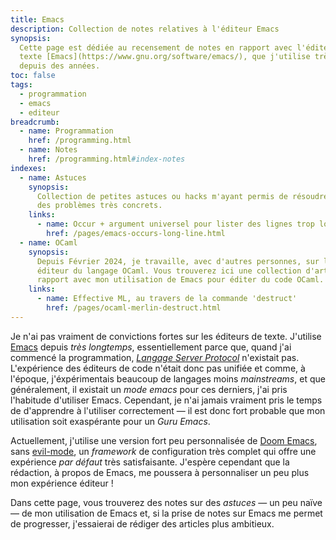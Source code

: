 ```yaml
---
title: Emacs
description: Collection de notes relatives à l'éditeur Emacs
synopsis:
  Cette page est dédiée au recensement de notes en rapport avec l'éditeur de
  texte [Emacs](https://www.gnu.org/software/emacs/), que j'utilise très mal,
  depuis des années.
toc: false
tags:
  - programmation
  - emacs
  - editeur
breadcrumb:
  - name: Programmation
    href: /programming.html
  - name: Notes
    href: /programming.html#index-notes
indexes:
  - name: Astuces
    synopsis:
      Collection de petites astuces ou hacks m'ayant permis de résoudre 
      des problèmes très concrets.
    links:
      - name: Occur + argument universel pour lister des lignes trop longues
        href: /pages/emacs-occurs-long-line.html
  - name: OCaml
    synopsis:
      Depuis Février 2024, je travaille, avec d'autres personnes, sur le support 
      éditeur du langage OCaml. Vous trouverez ici une collection d'articles en
      rapport avec mon utilisation de Emacs pour éditer du code OCaml.
    links:
      - name: Effective ML, au travers de la commande 'destruct'
        href: /pages/ocaml-merlin-destruct.html
---
```


Je n'ai pas vraiment de convictions fortes sur les éditeurs de texte. J'utilise
[Emacs](https://www.gnu.org/software/emacs/) depuis _très longtemps_,
essentiellement parce que, quand j'ai commencé la programmation, [_Langage
Server Protocol_](https://en.wikipedia.org/wiki/Language_Server_Protocol)
n'existait pas. L'expérience des éditeurs de code n'était donc pas unifiée et
comme, à l'époque, j'éxpérimentais beaucoup de langages moins _mainstreams_, et
que généralement, il existait un _mode emacs_ pour ces derniers, j'ai pris
l'habitude d'utiliser Emacs. Cependant, je n'ai jamais vraiment pris le temps de
d'apprendre à l'utiliser correctement — il est donc fort probable que mon
utilisation soit exaspérante pour un _Guru Emacs_.

Actuellement, j'utilise une version fort peu personnalisée de [Doom
Emacs](https://github.com/doomemacs/doomemacs), sans
[evil-mode](https://www.emacswiki.org/emacs/Evil), un _framework_ de
configuration très complet qui offre une expérience _par défaut_ très
satisfaisante. J'espère cependant que la rédaction, à propos de Emacs, me
poussera à personnaliser un peu plus mon expérience éditeur !

Dans cette page, vous trouverez des notes sur des _astuces_ — un peu naïve — de
mon utilisation de Emacs et, si la prise de notes sur Emacs me permet de
progresser, j'essaierai de rédiger des articles plus ambitieux. 
